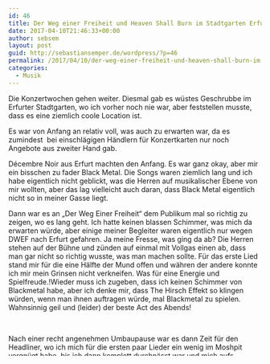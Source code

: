 ```yaml
---
id: 46
title: Der Weg einer Freiheit und Heaven Shall Burn im Stadtgarten Erfurt
date: 2017-04-10T21:46:33+00:00
author: sebsem
layout: post
guid: http://sebastiansemper.de/wordpress/?p=46
permalink: /2017/04/10/der-weg-einer-freiheit-und-heaven-shall-burn-im-stadtgarten-erfurt/
categories:
  - Musik
---
```

Die Konzertwochen gehen weiter. Diesmal gab es wüstes Geschrubbe im Erfurter Stadtgarten, wo ich vorher noch nie war, aber feststellen musste, dass es eine ziemlich coole Location ist.

Es war von Anfang an relativ voll, was auch zu erwarten war, da es zumindest  bei einschlägigen Händlern für Konzertkarten nur noch Angebote aus zweiter Hand gab.

Décembre Noir aus Erfurt machten den Anfang. Es war ganz okay, aber mir ein bisschen zu fader Black Metal. Die Songs waren ziemlich lang und ich habe eigentlich nicht geblickt, was die Herren auf musikalischer Ebene von mir wollten, aber das lag vielleicht auch daran, dass Black Metal eigentlich nicht so in meiner Gasse liegt.

Dann war es an &#8222;Der Weg Einer Freiheit&#8220; dem Publikum mal so richtig zu zeigen, wo es lang geht. Ich hatte keinen blassen Schimmer, was mich da erwarten würde, aber einige meiner Begleiter waren eigentlich nur wegen DWEF nach Erfurt gefahren. Ja meine Fresse, was ging da ab? Die Herren stehen auf der Bühne und zünden auf einmal mit Vollgas einen ab, dass man gar nicht so richtig wusste, was man machen sollte. Für das erste Lied stand mir für die eine Hälfte der Mund offen und währen der andere konnte ich mir mein Grinsen nicht verkneifen. Was für eine Energie und Spielfreude.!Wieder muss ich zugeben, dass ich keinen Schimmer von Blackmetal habe, aber ich denke mir, dass The Hirsch Effekt so klingen würden, wenn man ihnen auftragen würde, mal Blackmetal zu spielen. Wahnsinnig geil und (leider) der beste Act des Abends!

&nbsp;

Nach einer recht angenehmen Umbaupause war es dann Zeit für den Headliner, wo ich mich für die ersten paar Lieder ein wenig im Moshpit vergnügt habe, bis ich dann komplett durchnässt war und mich aufs Zuhören verlegte. Ja, HSB hämmert gut rein. Ja, HSB macht geilen Metalcore. Ja, HSB hat auch geile Themen für ihre Lieder. Aber es ist einfach fad. Ich dachte mir ja im Voraus, dass diese Fadheit der Alben beim Konzert irgendwie durch Spielfreude oder Witz aufgehoben würde. Aber dem war leider nicht so. Es fällt schwer das ganze ernst zu nehmen, wenn ständig mit ähnlichen Riffs und Geballer zum Moshen aufgerufen wird. Das ist einfach zu wenig, wenn man in der heutigen Zeit noch beim Metalcore ganz vorne mitmischen will. Schade! Das einzig wirklich richtig gut gelungene waren die Videoeinblendungen auf den LED-Panels, die irgendwelche gesellschaftskritischen Dinge eingeblendet haben, wie eine abstürzende Hindenburg oder marschierende Soldaten.

Daran merkt man aber schon, dass HSB leider nicht an DWEF herankommen konnten und es dazu geführt hat, dass letzteres am nächsten Arbeitstag auch auf Arbeit lief und die Stimmung gut gehoben hat.